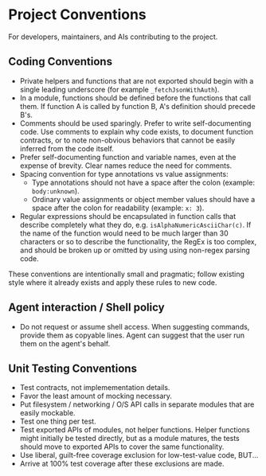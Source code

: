 # Project Conventions

For developers, maintainers, and AIs contributing to the project.

## Coding Conventions

- Private helpers and functions that are not exported should begin with a single leading underscore (for example `_fetchJsonWithAuth`).
- In a module, functions should be defined before the functions that call them. If function A is called by function B, A's definition should precede B's.
- Comments should be used sparingly. Prefer to write self-documenting code. Use comments to explain why code exists, to document function contracts, or to note non-obvious behaviors that cannot be easily inferred from the code itself.
- Prefer self-documenting function and variable names, even at the expense of brevity. Clear names reduce the need for comments.
- Spacing convention for type annotations vs value assignments:
	- Type annotations should not have a space after the colon (example: `body:unknown`).
	- Ordinary value assignments or object member values should have a space after the colon for readability (example: `x: 3`).
- Regular expressions should be encapsulated in function calls that describe completely what they do, e.g. `isAlphaNumericAsciiChar(c)`. If the name of the function would need to be much larger than 30 characters or so to describe the functionality, the RegEx is too complex, and should be broken up or omitted by using using non-regex parsing code.

These conventions are intentionally small and pragmatic; follow existing style where it already exists and apply these rules to new code.

## Agent interaction / Shell policy

- Do not request or assume shell access. When suggesting commands, provide them as copyable lines. Agent can suggest that the user run them on the agent's behalf.

## Unit Testing Conventions

- Test contracts, not implemementation details.
- Favor the least amount of mocking necessary.
- Put filesystem / networking / O/S API calls in separate modules that are easily mockable.
- Test one thing per test.
- Test exported APIs of modules, not helper functions. Helper functions might initially be tested directly, but as a module matures, the tests should move to exported APIs to cover the same functionality.
- Use liberal, guilt-free coverage exclusion for low-test-value code, BUT...
- Arrive at 100% test coverage after these exclusions are made.